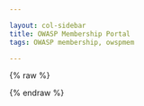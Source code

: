 ```yaml
---

layout: col-sidebar
title: OWASP Membership Portal
tags: OWASP membership, owspmem

---
```


<!-- rebuild 3 -->

<style>
[v-cloak] {display: none}

#member-qr {
  float:right;
  padding: 16px;
}

.label {
  font-weight: bold;
  margin-right: 8px;
}

.info, .multi-info {
  margin-bottom:16px;
  margin-left: 75px;
}

label {
  font-weight: bold;
  margin-right:8px;
}

button {
  margin-right: 16px;
}

.small {
  padding: 2px 8px;
}

.errors {
  padding-bottom: 24px;
  padding-top: 12px;
  border-top: 3px dotted red;
}
.error {
  font-weight:bold;
  color: darkred;
  border-left: 5px solid red;
  padding-left: 8px;
}

.info-section {
  border: 3px solid darkblue;
  border-radius: 8px;
  padding: 8px;
  margin-top: 40px;
}
.section-label {
  margin-top: -20px;
  background: white;
}

.capitalize {
    text-transform: capitalize;
}
</style>

{% raw %}
<div id="membership-portal-app" style="margin: 0px" v-cloak>
    <div id="member-qr"></div>
    <div id="errors" v-if="errors && errors.length > 0">
      <label>Please correct the following:</label>
      <template v-for="err in errors">
        <template v-for="(value, i) in err">
          <div class="error" :key="`error-${i}`">{{ value }}</div>
        </template>
      </template>
    </div>
    <div
      id="member-not-found"
      v-if="!member_ready && mode == 0 && !loading && !member_logged_out"
    >
      No membership was found or your membership has expired. Please
      <a href="https://owasp.org/membership/"
        ><button class="cta-button">Join Us</button></a
      >
      <br />
      If you are a leader who has not applied for complimentary membership, you
      may do so at <a href="https://owasp.org/membership/">Become a Member</a
      ><br />
      If you feel this message is in error, contact
      <a href="mailto:membership@owasp.com">Member Services</a>
    </div>
    <div
      id="member-logged-out"
      v-if="member_logged_out && mode == 0 && !loading"
    >
      Your session has expired. Please
      <a href="https://members.owasp.org/"
        ><button class="cta-button">Log In</button></a
      >
      <br />
    </div>
    <div id="member-info" class="info-section" v-if="member_ready && mode == 0">
      <h3 class="section-label">Welcome, {{ membership_data["name"] }}</h3>
      <br />
      <section v-if="membership_data['member_number']">
        <div class="label">Member Number:</div>
        <div class="info">
          {{
            membership_data["member_number"].substring(
              membership_data["member_number"].lastIndexOf("/") + 1
            )
          }}
        </div>
      </section>
      <section v-else>
        <div class="label">Member Number:</div>
        <div class="info">
          Data not found. Contact
          <a href="mailto:membership@owasp.com">Member Services</a>
        </div>
      </section>
      <div class="label">Membership Type:</div>
      <section id="membership" v-if="membership_data['membership_type']">
        <div class="info">{{ membership_data["membership_type"] }}</div>
        <div class="label">Membership End:</div>
        <div class="info">{{ membership_data["membership_end"] }}</div>
        <div v-if="renewal_near">
          <a href="https://owasp.org/membership/"
            ><button class="cta-button">Renew Now</button></a
          >
        </div>
        <div
          class="label"
          v-if="membership_data['membership_recurring'] == 'yes'"
        >
          Manage <a href="#">TODO: Provide link to Recurring Subscription</a>
        </div>
      </section>
      <section v-else>
        <div>No membership data found.</div>
        <a href="https://owasp.org/membership/"
          ><button class="cta-button">Renew Now</button></a
        >
      </section>
    </div>
    <div class="info-section" v-if="member_ready && mode == 0">
      <h3 class="section-label">Personal Information</h3>
      <div class="label">Email:</div>
      <div class="multi-info">
        <template v-for="(item, i) in membership_data['emails']">
          <div class="sub-item" :key="`email-${i}-input`">
            {{ item["email"] }}
          </div>
        </template>
      </div>
      <div class="label">Address:</div>
      <div class="multi-info">
        <div class="sub-item">{{ membership_data["address"]["street"] }}</div>
        <div class="sub-item">{{ membership_data["address"]["city"] }}</div>
        <div class="sub-item">{{ membership_data["address"]["state"] }}</div>
        <div class="sub-item">
          {{ membership_data["address"]["postal_code"] }}
        </div>
        <div class="sub-item">{{ membership_data["address"]["country"] }}</div>
      </div>
      <div class="label">Phone:</div>
      <div class="multi-info">
        <template v-for="(item, i) in membership_data['phone_numbers']">
          <div class="sub-item" :key="`number-${i}-input`">
            {{ item["number"] }}
          </div>
        </template>
      </div>
      <div>
        <button class="cta-button" v-if="mode != 1" v-on:click="switchMode">
          Edit Personal Information
        </button>
      </div>
    </div>
    <div id="member-edit" v-if="member_ready && mode == 1">
      <label for="memname">Name:</label
      ><input type="text" id="memname" v-model="membership_data['name']" />
      <br />
      <label
        >Email:<button
          class="cta-button green small"
          v-on:click="addEmailItem()"
        >
          +
        </button></label
      >
      <div class="multi-info">
        <template v-for="(item, i) in membership_data['emails']">
          <!-- v-model="membership_data['emails']" -->
          <input
            class="sub-item"
            type="text"
            v-model="item['email']"
            :key="`email-${i}-input`"
          /><button
            class="cta-button red small"
            v-on:click="removeEmailItem(item)"
            :key="`email-${i}-button`"
          >
            x</button
          ><br :key="`email-${i}-br`" />
        </template>
      </div>
      <label for="address">Address:</label>
      <div class="multi-info" id="address">
        <label for="street">Street:</label
        ><input
          id="street"
          type="text"
          v-model="membership_data['address']['street']"
        /><br />
        <label for="city">City:</label
        ><input
          id="city"
          type="text"
          v-model="membership_data['address']['city']"
        /><br />
        <label for="state">State:</label
        ><input
          id="state"
          type="text"
          v-model="membership_data['address']['state']"
        /><br />
        <label for="postal_code">Postal Code:</label
        ><input
          id="postal_code"
          type="text"
          v-model="membership_data['address']['postal_code']"
        /><br />
        <label for="country">Country:</label
        ><input
          id="country"
          type="text"
          v-model="membership_data['address']['country']"
        />
      </div>
      <label
        >Phone:<button
          class="cta-button green small"
          v-on:click="addPhoneItem()"
        >
          +
        </button></label
      >
      <div class="multi-info">
        <template v-for="(item, i) in membership_data['phone_numbers']">
          <!-- v-model="membership_data['phone_numbers']" -->
          <input
            class="sub-item"
            type="text"
            v-model="item['number']"
            :key="`phone-${i}-input`"
          />
          <button
            :key="`phone-${i}-button`"
            class="cta-button red small"
            v-on:click="removePhoneItem(item)"
          >
            x</button
          ><br :key="`phone-${i}-br`" />
        </template>
      </div>
      <div>
        <button
          class="cta-button"
          style="padding-right: 25px"
          v-if="mode != 0"
          v-on:click="switchMode"
        >
          Cancel</button
        ><button
          class="cta-button green"
          v-if="mode != 0"
          v-on:click="saveInformation()"
        >
          Save
        </button>
      </div>
    </div>
    <!-- start leader section -->
    <div
      class="info-section"
      v-if="
        membership_data &&
        membership_data['leader_info'] &&
        membership_data['leader_info'].length > 0
      "
    >
      <h3 class="section-label">Leadership Information</h3>
      <template v-for="(item, i) in membership_data['leader_info']">
        <!-- v-model="membership_data['leader_info']" -->
        <div
          class="label capitalize"
          :key="`membership_data['leader_info']_${i}+type`"
        >
          {{ item["group-type"] }} Leader
        </div>
        <div class="info" :key="`membership_data['leader_info']_${i}_info`">
          <a v-bind:href="item['group_url']">{{ item["group"] }}</a>
        </div>
      </template>
    </div>
    <!-- end leader section -->

    <div id="loading" v-if="loading">
      This may take a few moments...
      <button class="cta-button" style="width: 80px; height: 80px">
        <div class="spinner">
          <div class="inner-spinner"></div>
        </div>
      </button>
    </div>
  </div>
{% endraw %}

<script src="https://js.stripe.com/v3"></script>
<script src="https://unpkg.com/vue"></script>
<script src="https://unpkg.com/axios/dist/axios.min.js"></script>

<script>
window.addEventListener('load', function() {
  new Vue({
    el: '#membership-portal-app',
    data() {
      return {
        loading: true,
        errors: [],
        membership_data: null,
        update_interval: null,
        mode: 0,
        saved_data: null,
        member_logged_out: false,
      };
    },
    created() {
      if (this.loading) {
        const postData = {
          params: {
            authtoken: window.Cookies.get("CF_Authorization"),
          },
        };
        window.axios
          .get(
            "https://cors-anywhere.herokuapp.com/https://owaspadmin.azurewebsites.net/api/get-member-info?code=mWP6TjdDSJZOQIZQNtb2fUPuzuIamwaobBZUTnN24JEdtFybiTDl7A==",
            postData
          )
          .then((response) => {
            this.membership_data = response.data;
            this.member_logged_out = false;
            this.loading = false;
            this.$forceUpdate();
            setTimeout(
              function (membership_data) {
                if (membership_data && membership_data["name"]) {
                  const el = window.kjua({
                    text: membership_data?.["member_number"],
                  });
                  const div = document.getElementById("member-qr");
                  if (div) {
                    div.appendChild(el);
                  }
                }
              },
              1000,
              this.membership_data
            );
          })
          .catch((err) => {
            console.error(err);
            this.loading = false; // for now assuming this is local testing
            /* this.membership_data = {} this.membership_data['membership_type'] = 'one' this.membership_data['name'] = 'Harold Test Data' this.membership_data['membership_end'] = '2021-04-22' this.membership_data['emails'] = [{'email':'harold.blankenship@owasp.com'},{'email':'kithwood@gmail.com'}] //this.membership_data['phone_numbers']=[{'number':'5126443053'}] this.membership_data['membership_recurring']='no' this.membership_data['member_number'] = 'owasp.org' this.membership_data['address'] = {'street':'', 'city':'', 'state':'', 'postal_code':'', 'country':''} this.membership_data['member-qr'] = 'https://owasp.org' this.membership_data['leader_info'] = [{ "name": "Harold Blankenship", "email": "harold.blankenship@owasp.com", "group": "OWASP KLAP", "group-type": "project", "group_url": "https://owasp.org/www-projectchapter-example/" }, { "name": "Harold Blankenship", "email": "harold.blankenship@owasp.com", "group": "OWASP TRaP", "group-type": "project", "group_url": "https://owasp.org/www-projectchapter-example/" }, { "name": "Harold Blankenship", "email": "harold.blankenship@owasp.com", "group": "OWASP New Braunfels", "group-type": "chapter", "group_url": "https://owasp.org/www-projectchapter-example/" }] this.member_logged_out = false this.loading=false setTimeout(function(membership_data) { if(membership_data && membership_data['name']) { el = kjua({text: membership_data['member_number']}); div = document.getElementById('member-qr'); if(div) { div.appendChild(el) } } }, 1000, this.membership_data) this.saved_data = JSON.parse(JSON.stringify(this.membership_data)) //*/
            this.$forceUpdate();
          });
      } // end if loading
    },
    computed: {
      member_ready: function () {
        return (
          !this.loading &&
          this.membership_data != null &&
          this.membership_data?.["name"]
        );
      },
      renewal_near: function () {
        if (this.membership_data?.["membership_end"]) {
          var dt = Date.parse(this.membership_data?.["membership_end"]);
          var diff = Math.abs(dt - Date.now());
          return diff / (1000 * 60 * 60 * 24) < 30;
        } else return false;
      },
    },
    methods: {
      validate: function () {
        this.errors = [];
        if (this.membership_data?.["name"]) {
          let error = { name: "Name must not be empty" };
          this.errors.push(error);
        }
        if (
          !("emails" in this.membership_data) ||
          this.membership_data?.["emails"]?.length
        ) {
          let error = { email: "You must have at least one email." };
          this.errors.push(error);
        }
        if (
          !("phone_numbers" in this.membership_data) ||
          this.membership_data?.["phone_numbers"]?.length
        ) {
          let error = { phone: "You must have at least one phone number." };
          this.errors.push(error);
        }
        if (
          !("address" in this.membership_data) ||
          this.membership_data?.["address"]?.["street"] ||
          this.membership_data?.["address"]?.["city"] ||
          this.membership_data?.["address"]?.["postal_code"] ||
          this.membership_data?.["address"]?.["country"]
        ) {
          let error = { address: "Address must be complete." };
          this.errors.push(error);
        }
        return this.errors.length == 0;
      },
      switchMode: function () {
        this.mode = !this.mode;
        if (this.saved_data) {
          this.membership_data = JSON.parse(JSON.stringify(this.saved_data));
        }
        this.errors = []; // why doesn't this set errors to empty?
        this.$forceUpdate();
        return false;
      },
      removePhoneItem: function (item) {
        //this.errors = []
        if (this.membership_data?.["phone_numbers"]?.length <= 1) {
          let error = { phone: "You must have at least one phone number." };
          if (!this.errors.some((e) => e.phone)) {
            this.errors.push(error);
          }
          //this.errors = []
          this.$forceUpdate();
          return false;
        }
        this.membership_data["phone_numbers"].splice(
          this.membership_data["phone_numbers"].indexOf(item),
          1
        );
        this.$forceUpdate();
        return false;
      },
      addPhoneItem: function () {
        this.errors = [];
        if (!("phone_numbers" in this.membership_data))
          this.membership_data["phone_numbers"] = [];
        this.membership_data["phone_numbers"].push({ number: "" });
        this.$forceUpdate();
        return false;
      },
      removeEmailItem: function (item) {
        this.errors = [];
        if (this.membership_data?.["emails"]?.length <= 1) {
          let error = { email: "You must have at least one email." };
          if (!this.errors.some((e) => e.email)) {
            this.errors.push(error);
          }
          //this.errors = []
          this.$forceUpdate();
          return false;
        }
        this.membership_data["emails"].splice(
          this.membership_data["emails"].indexOf(item),
          1
        );
        this.$forceUpdate();
        return false;
      },
      addEmailItem: function () {
        this.errors = [];
        if (!("emails" in this.membership_data))
          this.membership_data["emails"] = [];
        this.membership_data["emails"].push({ email: "" });
        this.$forceUpdate();
        return false;
      },
      saveInformation: function () {
        this.$forceUpdate();
        if (this.validate()) {
          this.loading = true;
          const postData = {
            params: {
              authtoken: window.Cookies.get("CF_Authorization"),
              membership_data: this.membership_data,
            },
          };
          window.axios
            .get(
              "https://cors-anywhere.herokuapp.com/https://owaspadmin.azurewebsites.net/api/update-member-info?code=NRBl9EyVfVJYZCos5BuhquJ8KlPj/X35Isl7kNj6uk0Zr88xhPJZ5A==",
              postData
            )
            .then((response) => {
              console.log(response);
              this.loading = false;
              this.mode = 0;
              this.$forceUpdate();
            })
            .catch((err) => {
              //this.errors.push({message : 'These are not the droids you are looking for' })
              this.loading = false;
              let error = { error: err };
              this.errors.push(error);
              this.mode = 0;
              this.$forceUpdate();
            });
        }
      },
    }, // end methods
  }) // end Vue
}, false) // end addEventListener
</script>
